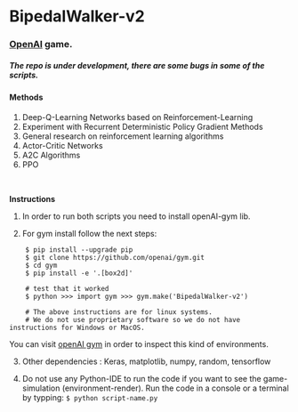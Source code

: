 # BipedalWalker-v2

### [OpenAI](https://gym.openai.com/envs/BipedalWalkerHardcore-v2/) game.<br>
##### The repo is under development, there are some bugs in some of the scripts.
#### Methods

1. Deep-Q-Learning Networks based on Reinforcement-Learning<br>
2. Experiment with Recurrent Deterministic Policy Gradient Methods
3. General research on reinforcement learning algorithms
4. Actor-Critic Networks 
5. A2C Algorithms
6. PPO
<br>

**Instructions**<br>

1. In order to run both scripts you need to install openAI-gym lib.

2. For gym install follow the next steps:
```	
    $ pip install --upgrade pip
    $ git clone https://github.com/openai/gym.git
    $ cd gym
    $ pip install -e '.[box2d]'

    # test that it worked 
    $ python >>> import gym >>> gym.make('BipedalWalker-v2')

    # The above instructions are for linux systems. 
    # We do not use proprietary software so we do not have instructions for Windows or MacOS.  
```
You can visit [openAI gym](https://gym.openai.com/envs/#box2d) in order to inspect this 
kind of environments.<br>	

3. Other dependencies : Keras, matplotlib, numpy, random, tensorflow

4. Do not use any Python-IDE to run the code if you want to see 
the game-simulation (environment-render). 
Run the code in a console or a terminal by typping: `$ python script-name.py`
